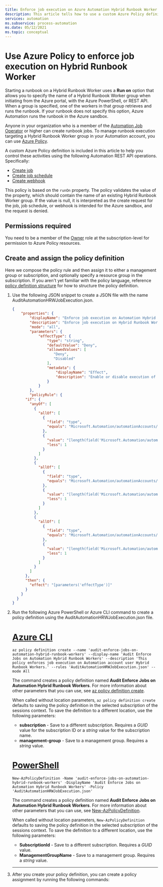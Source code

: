 ```yaml
---
title: Enforce job execution on Azure Automation Hybrid Runbook Worker
description: This article tells how to use a custom Azure Policy definition to enforce job execution on an Azure Automation Hybrid Runbook Worker.
services: automation
ms.subservice: process-automation
ms.date: 05/12/2021
ms.topic: conceptual
---
```


# Use Azure Policy to enforce job execution on Hybrid Runbook Worker

Starting a runbook on a Hybrid Runbook Worker uses a **Run on** option that allows you to specify the name of a Hybrid Runbook Worker group when initiating from the Azure portal, with the Azure PowerShell, or REST API. When a group is specified, one of the workers in that group retrieves and runs the runbook. If your runbook does not specify this option, Azure Automation runs the runbook in the Azure sandbox. 

Anyone in your organization who is a member of the [Automation Job Operator](automation-role-based-access-control.md#automation-job-operator) or higher can create runbook jobs. To manage runbook execution targeting a Hybrid Runbook Worker group in your Automation account, you can use [Azure Policy](../governance/policy/overview.md). 

A custom Azure Policy definition is included in this article to help you control these activities using the following Automation REST API operations. Specifically:

* [Create job](/rest/api/automation/job/create)
* [Create job schedule](/rest/api/automation/jobschedule/create)
* [Create webhook](/rest/api/automation/webhook/createorupdate)

This policy is based on the `runOn` property. The policy validates the value of the property, which should contain the name of an existing Hybrid Runbook Worker group. If the value is null, it is interpreted as the create request for the job, job schedule, or webhook is intended for the Azure sandbox, and the request is denied.

## Permissions required

You need to be a member of the [Owner](../role-based-access-control/built-in-roles.md#owner) role at the subscription-level for permission to Azure Policy resources.

## Create and assign the policy definition

Here we compose the policy rule and then assign it to either a management group or subscription, and optionally specify a resource group in the subscription. If you aren't yet familiar with the policy language, reference [policy definition structure](../governance/policy/concepts/definition-structure.md) for how to structure the policy definition.

1. Use the following JSON snippet to create a JSON file with the name AuditAutomationHRWJobExecution.json.

    ```json
    {
    	"properties": {
    		"displayName": "Enforce job execution on Automation Hybrid Runbook Worker",
    		"description": "Enforce job execution on Hybrid Runbook Workers in your Automation account.",
    		"mode": "all",
    		"parameters": {
    			"effectType": {
    				"type": "string",
    				"defaultValue": "Deny",
    				"allowedValues": [
    				   "Deny",
    				   "Disabled"
    				],
    				"metadata": {
    					"displayName": "Effect",
    					"description": "Enable or disable execution of the policy"
    				}
    			}
    		},
    		"policyRule": {
          "if": {
            "anyOf": [
              {
                "allOf": [
                  {
                    "field": "type",
                    "equals": "Microsoft.Automation/automationAccounts/jobs"
                  },
                  {
                    "value": "[length(field('Microsoft.Automation/automationAccounts/jobs/runOn'))]",
                    "less": 1
                  }
                ]
              },
              {
                "allOf": [
                  {
                    "field": "type",
                    "equals": "Microsoft.Automation/automationAccounts/webhooks"
                  },
                  {
                    "value": "[length(field('Microsoft.Automation/automationAccounts/webhooks/runOn'))]",
                    "less": 1
                  }
                ]
              },
              {
                "allOf": [
                  {
                    "field": "type",
                    "equals": "Microsoft.Automation/automationAccounts/jobSchedules"
                  },
                  {
                    "value": "[length(field('Microsoft.Automation/automationAccounts/jobSchedules/runOn'))]",
                    "less": 1
                  }
                ]
              }
            ]
          },
          "then": {
            "effect": "[parameters('effectType')]"
          }
        }
      }
    }
    ```

2. Run the following Azure PowerShell or Azure CLI command to create a policy definition using the AuditAutomationHRWJobExecution.json file.

    # [Azure CLI](#tab/azure-cli)

    ```azurecli
    az policy definition create --name 'audit-enforce-jobs-on-automation-hybrid-runbook-workers' --display-name 'Audit Enforce Jobs on Automation Hybrid Runbook Workers' --description 'This policy enforces job execution on Automation account user Hybrid Runbook Workers.' --rules 'AuditAutomationHRWJobExecution.json' --mode All
    ```

    The command creates a policy definition named **Audit Enforce Jobs on Automation Hybrid Runbook Workers**. For more information about other parameters that you can use, see [az policy definition create](/cli/azure/policy/definition#az_policy_definition_create).

    When called without location parameters, `az policy definition create` defaults to saving the policy definition in the selected subscription of the sessions context. To save the definition to a different location, use the following parameters:

    * **subscription** - Save to a different subscription. Requires a *GUID* value for the subscription ID or a *string* value for the subscription name.
    * **management-group** - Save to a management group. Requires a *string* value.

    # [PowerShell](#tab/azure-powershell)

    ```azurepowershell
    New-AzPolicyDefinition -Name 'audit-enforce-jobs-on-automation-hybrid-runbook-workers' -DisplayName 'Audit Enforce Jobs on Automation Hybrid Runbook Workers' -Policy 'AuditAutomationHRWJobExecution.json'
    ```

    The command creates a policy definition named **Audit Enforce Jobs on Automation Hybrid Runbook Workers**. For more information about other parameters that you can use, see [New-AzPolicyDefinition](/powershell/module/az.resources/new-azpolicydefinition).

    When called without location parameters, `New-AzPolicyDefinition` defaults to saving the policy definition in the selected subscription of the sessions context. To save the definition to a different location, use the following parameters:

    * **SubscriptionId** - Save to a different subscription. Requires a *GUID* value.
    * **ManagementGroupName** - Save to a management group. Requires a *string* value.

    ---

3. After you create your policy definition, you can create a policy assignment by running the following commands:

    